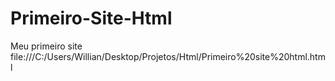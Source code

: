 # Primeiro-Site-Html
Meu primeiro site
file:///C:/Users/Willian/Desktop/Projetos/Html/Primeiro%20site%20html.html
